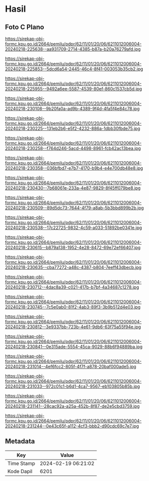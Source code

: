 # Hasil

## Foto C Plano

https://sirekap-obj-formc.kpu.go.id/2664/pemilu/pdpr/62/11/01/20/06/6211012006004-20240218-225638--aa931709-2714-4385-b87a-b20a76279afd.jpg

https://sirekap-obj-formc.kpu.go.id/2664/pemilu/pdpr/62/11/01/20/06/6211012006004-20240218-225853--5dcd6a54-2445-46c4-8f41-003053b35cb2.jpg

https://sirekap-obj-formc.kpu.go.id/2664/pemilu/pdpr/62/11/01/20/06/6211012006004-20240218-225955--9492a6ee-5587-4539-80ef-860c1537cb5d.jpg

https://sirekap-obj-formc.kpu.go.id/2664/pemilu/pdpr/62/11/01/20/06/6211012006004-20240218-230108--9b20fa0a-ad9b-4389-9f4d-4fa5f4e84c78.jpg

https://sirekap-obj-formc.kpu.go.id/2664/pemilu/pdpr/62/11/01/20/06/6211012006004-20240218-230225--131eb2b6-e5f2-4232-886a-1dbb30fbde75.jpg

https://sirekap-obj-formc.kpu.go.id/2664/pemilu/pdpr/62/11/01/20/06/6211012006004-20240218-230258--f764d246-5acd-4498-8961-fcb42ac13bea.jpg

https://sirekap-obj-formc.kpu.go.id/2664/pemilu/pdpr/62/11/01/20/06/6211012006004-20240218-230358--036bfbd7-e7b7-4170-b9b4-e4e700db48e8.jpg

https://sirekap-obj-formc.kpu.go.id/2664/pemilu/pdpr/62/11/01/20/06/6211012006004-20240218-230430--7b68061e-233a-4e87-9829-8f45ff079be8.jpg

https://sirekap-obj-formc.kpu.go.id/2664/pemilu/pdpr/62/11/01/20/06/6211012006004-20240218-230509--89d5dc73-7644-4f79-a8ab-5b3bbd899b2b.jpg

https://sirekap-obj-formc.kpu.go.id/2664/pemilu/pdpr/62/11/01/20/06/6211012006004-20240218-230538--17c22725-9832-4c59-a033-51892be0341e.jpg

https://sirekap-obj-formc.kpu.go.id/2664/pemilu/pdpr/62/11/01/20/06/6211012006004-20240218-230615--b879a138-1952-4e28-8472-69e72ef66407.jpg

https://sirekap-obj-formc.kpu.go.id/2664/pemilu/pdpr/62/11/01/20/06/6211012006004-20240218-230635--cba77272-a48c-4387-b804-7eeff43dbecb.jpg

https://sirekap-obj-formc.kpu.go.id/2664/pemilu/pdpr/62/11/01/20/06/6211012006004-20240218-230712--4dac8a39-c021-417b-b7bf-4a34687c1278.jpg

https://sirekap-obj-formc.kpu.go.id/2664/pemilu/pdpr/62/11/01/20/06/6211012006004-20240218-230745--7c5e0ab0-81f2-4ab3-89f3-3b9b512d4e03.jpg

https://sirekap-obj-formc.kpu.go.id/2664/pemilu/pdpr/62/11/01/20/06/6211012006004-20240218-230812--3e9337bb-723b-4e61-9db6-63f75a55f94e.jpg

https://sirekap-obj-formc.kpu.go.id/2664/pemilu/pdpr/62/11/01/20/06/6211012006004-20240218-230841--0e315ade-5554-45ca-9029-88b6f94889ba.jpg

https://sirekap-obj-formc.kpu.go.id/2664/pemilu/pdpr/62/11/01/20/06/6211012006004-20240218-231014--4ef6fcc2-805f-4f7f-a878-20baf000ade5.jpg

https://sirekap-obj-formc.kpu.go.id/2664/pemilu/pdpr/62/11/01/20/06/6211012006004-20240218-231033--972c01c1-b6d1-4ca7-9567-eb103805b85b.jpg

https://sirekap-obj-formc.kpu.go.id/2664/pemilu/pdpr/62/11/01/20/06/6211012006004-20240218-231141--28cac92a-a25a-452b-8f87-de2e5cbd3759.jpg

https://sirekap-obj-formc.kpu.go.id/2664/pemilu/pdpr/62/11/01/20/06/6211012006004-20240218-231244--0e43c65f-a112-4cf3-bbb2-d90cdc69c7e7.jpg


## Metadata

| Key        | Value               |
| ---------- | ------------------- |
| Time Stamp | 2024-02-19 06:21:02 |
| Kode Dapil | 6201                |



